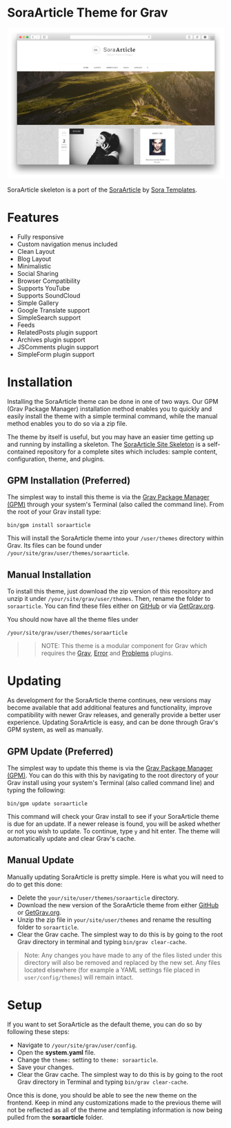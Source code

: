 # SoraArticle Theme for Grav

![SoraArticle](assets/readme_1.png)

SoraArticle skeleton is a port of the [SoraArticle](http://sora-article-soratemplates.blogspot.com/) by [Sora Templates](http://www.soratemplates.com/).

# Features

* Fully responsive
* Custom navigation menus included
* Clean Layout
* Blog Layout
* Minimalistic
* Social Sharing
* Browser Compatibility
* Supports YouTube
* Supports SoundCloud
* Simple Gallery
* Google Translate support
* SimpleSearch support
* Feeds
* RelatedPosts plugin support
* Archives plugin support
* JSComments plugin support
* SimpleForm plugin support

# Installation

Installing the SoraArticle theme can be done in one of two ways. Our GPM (Grav Package Manager) installation method enables you to quickly and easily install the theme with a simple terminal command, while the manual method enables you to do so via a zip file.

The theme by itself is useful, but you may have an easier time getting up and running by installing a skeleton. The [SoraArticle Site Skeleton](https://github.com/getgrav/grav-skeleton-soraarticle-blog) is a self-contained repository for a complete sites which includes: sample content, configuration, theme, and plugins.

## GPM Installation (Preferred)

The simplest way to install this theme is via the [Grav Package Manager (GPM)](http://learn.getgrav.org/advanced/grav-gpm) through your system's Terminal (also called the command line).  From the root of your Grav install type:

    bin/gpm install soraarticle

This will install the SoraArticle theme into your `/user/themes` directory within Grav. Its files can be found under `/your/site/grav/user/themes/soraarticle`.

## Manual Installation

To install this theme, just download the zip version of this repository and unzip it under `/your/site/grav/user/themes`. Then, rename the folder to `soraarticle`. You can find these files either on [GitHub](https://github.com/getgrav/grav-theme-soraarticle) or via [GetGrav.org](http://getgrav.org/downloads/themes).

You should now have all the theme files under

    /your/site/grav/user/themes/soraarticle

>> NOTE: This theme is a modular component for Grav which requires the [Grav](http://github.com/getgrav/grav), [Error](https://github.com/getgrav/grav-theme-error) and [Problems](https://github.com/getgrav/grav-plugin-problems) plugins.

# Updating

As development for the SoraArticle theme continues, new versions may become available that add additional features and functionality, improve compatibility with newer Grav releases, and generally provide a better user experience. Updating SoraArticle is easy, and can be done through Grav's GPM system, as well as manually.

## GPM Update (Preferred)

The simplest way to update this theme is via the [Grav Package Manager (GPM)](http://learn.getgrav.org/advanced/grav-gpm). You can do this with this by navigating to the root directory of your Grav install using your system's Terminal (also called command line) and typing the following:

    bin/gpm update soraarticle

This command will check your Grav install to see if your SoraArticle theme is due for an update. If a newer release is found, you will be asked whether or not you wish to update. To continue, type `y` and hit enter. The theme will automatically update and clear Grav's cache.

## Manual Update

Manually updating SoraArticle is pretty simple. Here is what you will need to do to get this done:

* Delete the `your/site/user/themes/soraarticle` directory.
* Download the new version of the SoraArticle theme from either [GitHub](https://github.com/getgrav/grav-theme-soraarticle) or [GetGrav.org](http://getgrav.org/downloads/themes).
* Unzip the zip file in `your/site/user/themes` and rename the resulting folder to `soraarticle`.
* Clear the Grav cache. The simplest way to do this is by going to the root Grav directory in terminal and typing `bin/grav clear-cache`.

> Note: Any changes you have made to any of the files listed under this directory will also be removed and replaced by the new set. Any files located elsewhere (for example a YAML settings file placed in `user/config/themes`) will remain intact.

# Setup

If you want to set SoraArticle as the default theme, you can do so by following these steps:

* Navigate to `/your/site/grav/user/config`.
* Open the **system.yaml** file.
* Change the `theme:` setting to `theme: soraarticle`.
* Save your changes.
* Clear the Grav cache. The simplest way to do this is by going to the root Grav directory in Terminal and typing `bin/grav clear-cache`.

Once this is done, you should be able to see the new theme on the frontend. Keep in mind any customizations made to the previous theme will not be reflected as all of the theme and templating information is now being pulled from the **soraarticle** folder.
